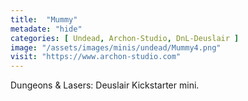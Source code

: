 ```yaml
---
title:  "Mummy"
metadate: "hide"
categories: [ Undead, Archon-Studio, DnL-Deuslair ]
image: "/assets/images/minis/undead/Mummy4.png"
visit: "https://www.archon-studio.com"
---
```

Dungeons & Lasers: Deuslair Kickstarter mini.